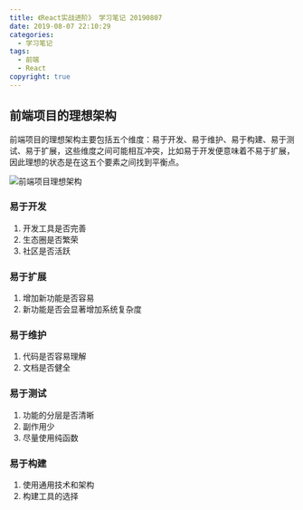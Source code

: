```yaml
---
title: 《React实战进阶》 学习笔记 20190807
date: 2019-08-07 22:10:29
categories:
  - 学习笔记
tags:
  - 前端
  - React
copyright: true
---
```


## 前端项目的理想架构

前端项目的理想架构主要包括五个维度：易于开发、易于维护、易于构建、易于测试、易于扩展，这些维度之间可能相互冲突，比如易于开发便意味着不易于扩展，因此理想的状态是在这五个要素之间找到平衡点。

![前端项目理想架构](https://img.yeyanjie.com/blog/201908/8.png)<!-- more -->

### 易于开发

1. 开发工具是否完善
2. 生态圈是否繁荣
3. 社区是否活跃

### 易于扩展

1. 增加新功能是否容易
2. 新功能是否会显著增加系统复杂度

### 易于维护

1. 代码是否容易理解
2. 文档是否健全

### 易于测试

1. 功能的分层是否清晰
2. 副作用少
3. 尽量使用纯函数

### 易于构建

1. 使用通用技术和架构
2. 构建工具的选择

